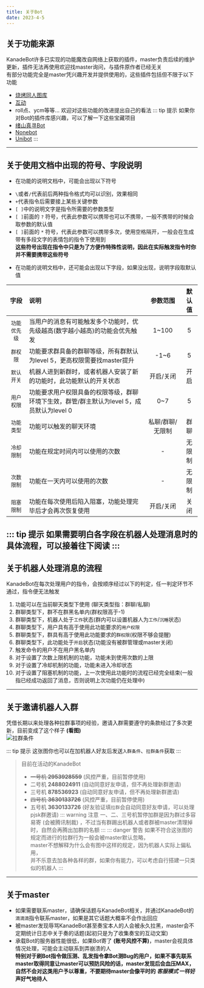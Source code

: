 ```yaml
---
title: 关于Bot
date: 2023-4-5
---
```

## 关于功能来源
KanadeBot许多已实现的功能魔改自网络上获取的插件，master负责后续的维护更新，插件无法再使用欢迎找master询问，与插件原作者已经无关  
有部分功能完全是master凭兴趣开发并提供使用的，这些插件包括但不限于以下功能
* [烧烤同人图库](/use/common/pjsk.md#烧烤同人图库)
* [互动](/use/common/relax.md#互动)
* roll点、ycm等等...
欢迎对这些功能的改进提出自己的看法
::: tip 提示
如果你对Bot的插件库感兴趣，可以了解一下这些宝藏项目
* [绪山真寻Bot](https://github.com/HibiKier/zhenxun_bot)
* [Nonebot](https://github.com/nonebot/nonebot2)
* [Unibot](https://github.com/watagashi-uni/Unibot)
:::
---
## 关于使用文档中出现的符号、字段说明
+ 在功能的说明文档中，可能会出现以下符号  
- `\`或者`/`代表前后两种指令格式均可以识别，效果相同  
- `+`代表指令后需要接上某些关键参数  
- `[ ]`中的说明文字是指令所需要的参数类型  
- `[ ]`前面的 `?` 符号，代表此参数可以携带也可以不携带，一般不携带的时候会取参数的默认值  
- `[ ]`前面的 `*` 符号，代表此参数可以携带多次，使用空格隔开，一般会在生成带有多段文字的表情包的指令下使用到  
**这些符号出现在指令中只是为了方便作特殊性说明，因此在实际触发指令时你并不需要携带这些符号**
+ 在功能的说明文档中，还可能会出现以下字段，如果没出现，说明字段取默认值  

| 字段   | 说明 | 参数范围 | 默认值 |
|:------:|:--------|:-:|:---:|
| `功能优先级` | 当用户的消息有可能触发多个功能时，优先级越高(数字越小越高)的功能会优先触发  | 1~100 | 5 |
| `群权限` | 功能要求群具备的群聊等级，所有群默认为level 5，更高权限需要找master提升 | -1~6 | 5 |
| `默认开关` | 机器人进到新群时，或者机器人安装了新的功能时，此功能默认的开关状态 | 开启/关闭 | 开启 |
| `用户权限` | 功能要求用户权限具备的权限等级，群聊环境下生效，群管/群主默认为level 5，成员默认为level 0 | 0~7 | 5 |
| `功能类型` | 功能可以触发的聊天环境 | 私聊/群聊/无限制 | 群聊 |
| `冷却限制` | 功能在规定时间内可以使用的次数 | - | 无限制 |
| `次数限制` | 功能在一天内可以使用的次数  | - |无限制 |
| `阻塞限制` | 功能在每次使用后陷入阻塞，功能处理完毕后才会再次恢复使用 | 开启/关闭 | 关闭 |

::: tip 提示
如果需要明白各字段在机器人处理消息时的具体流程，可以接着往下阅读
:::
---
## 关于机器人处理消息的流程
KanadeBot在每次处理用户的指令，会按顺序经过以下的判定，任一判定环节不通过，指令便无法触发  
1. 功能可以在当前聊天类型下使用 (聊天类型指：群聊/私聊)
2. 群聊类型下，群不在群黑名单内(群权限高于-1)
3. 群聊类型下，机器人处于`工作`状态(群内可以设置机器人为`工作`/`沉睡`状态)
4. 群聊类型下，用户具有高于使用此功能要求的`用户权限`
5. 群聊类型下，群具有高于使用此功能要求的`群权限`(权限不够会提醒)
6. 群聊类型下，此功能处于`开启`状态(功能没有被群管理或master关闭)
7. 触发命令的用户不在用户黑名单内
8. 对于设置了次数上限机制的功能，功能未到使用次数的上限
9. 对于设置了冷却机制的功能，功能未进入冷却状态
10. 对于设置了阻塞机制的功能，上一次使用此功能时的流程已经完全结束(一般指已经成功返回了消息，否则说明上次功能仍在处理中)
---
## 关于邀请机器人入群
凭借长期以来处理各种拉群事项的经验，邀请入群需要遵守的条款经过了多次更新，目前变成了这个样子 **(看图)**  
<img :src="$withBase('/image/group_invite.png')" alt="拉群条件">

::: tip 提示
这张图你也可以在加机器人好友后发送`入群条件`、`拉群条件`获取
:::
> 目前在活动的KanadeBot
>* ~~一号机 **2953928559**~~ (风控严重，目前暂停使用)
>* 二号机 **2488024911** (自动同意好友申请，但不再处理新群邀请)
>* 三号机 **878536923** (自动同意好友申请，但不再处理新群邀请)
>* ~~四号机 **3630133726**~~ (风控严重，目前暂停使用)
>* 五号机 **3630133726** (好友验证填`拉群`会自动同意好友申请，可以处理pjsk群邀请)
::: warning 注意
一、二、三号机暂停加群是因为群过多容易寄 (会被腾讯制裁) ，不过当有群踢出机器人或者群被master清理掉时，自然会再腾出加群的名额
:::
::: danger 警告
如果不符合这张图的规定而进行的拉群行为一般会被master默认忽略，  
master不想解释为什么会有图中这样的规定，因为机器人实际上偏私用，    
并不乐意去加各种各样的群，如果你有能力，可以考虑自行搭建一只类似的机器人
:::
---
## 关于master
- 如果需要联系master，请确保话题与KanadeBot相关，并通过KanadeBot的`滴滴滴`指令联系master，如果是其它话题大概率不会作出回应  
- 被master发现辱骂KanadeBot甚至奏宝本人的人会被永久拉黑，master会不定期统计日志中关于奏的话题(起初只是为了收集奏宝的互动文案)
- 承载Bot的服务器性能很低，如果Bot寄了 **(账号风控不算)**，master会视具体情况处理，可能会主动联系到弄崩溃的人   
**特别对于刷Bot指令做压测、乱发指令拿Bot测Bug的用户，如果不事先联系master取得同意让master可以预防风险的话，master发现后会血压MAX，自然不会对这类用户予以尊重，不要期待master会像平时的 _客服模式_ 一样好声好气地待人**
